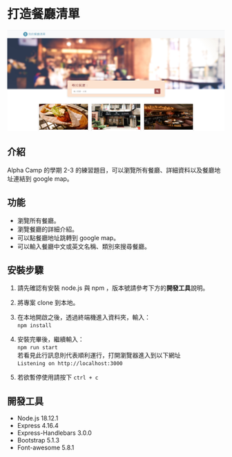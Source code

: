 # 打造餐廳清單
![restaurant list](./public/A1_restaurant.png)

## 介紹
Alpha Camp 的學期 2-3 的練習題目，可以瀏覽所有餐廳、詳細資料以及餐廳地址連結到 google map。

## 功能
* 瀏覽所有餐廳。
* 瀏覽餐廳的詳細介紹。
* 可以點餐廳地址跳轉到 google map。
* 可以輸入餐廳中文或英文名稱、類別來搜尋餐廳。

## 安裝步驟
1. 請先確認有安裝 node.js 與 npm ，版本號請參考下方的**開發工具**說明。

2. 將專案 clone 到本地。

3. 在本地開啟之後，透過終端機進入資料夾，輸入：<br>
    ```npm install```

4. 安裝完畢後，繼續輸入：<br>
    ```npm run start``` <br>
    若看見此行訊息則代表順利運行，打開瀏覽器進入到以下網址<br>
    ```Listening on http://localhost:3000```

5. 若欲暫停使用請按下 ```ctrl + c```

## 開發工具
* Node.js 18.12.1
* Express 4.16.4
* Express-Handlebars 3.0.0
* Bootstrap 5.1.3
* Font-awesome 5.8.1

